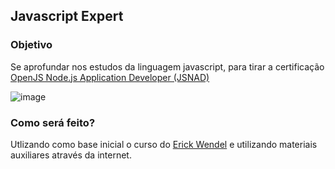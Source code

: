 ## Javascript Expert

### Objetivo
Se aprofundar nos estudos da linguagem javascript, para tirar a certificação [OpenJS Node.js Application Developer (JSNAD)](https://training.linuxfoundation.org/certification/jsnad/)

![image](https://github.com/LeoFuna/js-expert/assets/80538553/d2467381-cb38-43f3-b2e5-f403f5291ec8)


### Como será feito?
Utlizando como base inicial o curso do [Erick Wendel](https://www.linkedin.com/in/erickwendel/) e utilizando materiais auxiliares através da internet.
